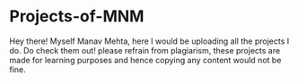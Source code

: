 # Projects-of-MNM
Hey there! Myself Manav Mehta, here I would be uploading all the projects I do. Do check them out!
please refrain from plagiarism, these projects are made for learning purposes and hence copying any content would not be fine.
